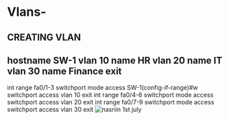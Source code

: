 # Vlans-
CREATING VLAN
-------------

hostname SW-1
vlan 10
name HR
vlan 20
name IT
vlan 30
name Finance
exit
------

int range fa0/1-3
switchport mode access 
SW-1(config-if-range)#w
switchport access vlan 10
exit
int range fa0/4-6
switchport mode access 
switchport access vlan 20
exit
int range fa0/7-9
switchport mode access 
switchport access vlan 30
exit
![nasriin 1st july](https://user-images.githubusercontent.com/106605770/177987755-8f7ae004-42d8-4251-9cf2-50299f430329.jpg)
